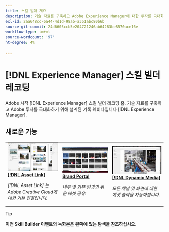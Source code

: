 ```yaml
---
title: 스킬 빌더 개요
description: 기술 자료를 구축하고 Adobe Experience Manager에 대한 투자를 극대화하기 위해 녹화된 웨비나 시리즈
exl-id: 2aa648cc-6a44-4d1d-98ab-a351abc80b6b
source-git-commit: 24d6605ccb5e204721246ab64283be8570ace16e
workflow-type: tm+mt
source-wordcount: '97'
ht-degree: 4%

---
```


# [!DNL Experience Manager] 스킬 빌더 레코딩

Adobe 시작 [!DNL Experience Manager] 스킬 빌더 레코딩 홈. 기술 자료를 구축하고 Adobe 투자를 극대화하기 위해 설계된 기록 웨비나입니다 [!DNL Experience Manager].

## 새로운 기능

<table>
<tr>
  <td>
    <a href="https://experienceleague.adobe.com/docs/experience-manager-skill-builder/skill-builder/2020/asset-link.html">
      <img alt="[!DNL Asset Link]" src="assets/332127.jpeg" />
    </a>
    <div>
      <a href="https://experienceleague.adobe.com/docs/experience-manager-skill-builder/skill-builder/2020/asset-link.html">
    <strong>[!DNL Asset Link]</strong>
    </a>
    </div>
    <p>
    <em>[!DNL Asset Link] 는 Adobe Creative Cloud에 대한 기본 연결입니다.</em>
    <p>
  </td>
  <td>
    <a href="https://experienceleague.adobe.com/docs/experience-manager-skill-builder/skill-builder/2020/brand-portal.html">
    <img alt="Brand Portal" src="assets/332133.jpeg" />
    </a>
    <div>
    <a href="https://experienceleague.adobe.com/docs/experience-manager-skill-builder/skill-builder/2020/brand-portal.html">
    <strong>Brand Portal</strong>
    </a>
    </div>
    <p>
    <em>내부 및 외부 팀과의 쉬운 에셋 공유.</em>
    </p>
  </td>
  <td>
    <a href="https://experienceleague.adobe.com/docs/experience-manager-skill-builder/skill-builder/2020/dynamic-media.html">
      <img alt="[!DNL Dynamic Media]" src="assets/332132.jpeg" />
    </a>
     <div>
      <a href="https://experienceleague.adobe.com/docs/experience-manager-skill-builder/skill-builder/2020/dynamic-media.html">
        <strong>[!DNL Dynamic Media]</strong>
      </a>
    </div>
    <p>
    <em>모든 채널 및 화면에 대한 에셋 출력을 자동화합니다.</em>
    <p>
  </td>
</tr>
</table>

>[!TIP]
>
>**이전 Skill Builder 이벤트의 녹화본은 왼쪽에 있는 탐색을 참조하십시오**.
